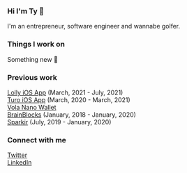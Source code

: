 ### Hi I'm Ty 👋

I'm an entrepreneur, software engineer and wannabe golfer.

### Things I work on
Something new 🤫

### Previous work
[Lolly iOS App](https://thelollyapp.com) (March, 2021 - July, 2021)<br />
[Turo iOS App](https://turo.com) (March, 2020 - March, 2021)<br />
[Vola Nano Wallet](https://getvola.com)<br />
[BrainBlocks](https://github.com/brainblocks) (January, 2018 - January, 2020)<br />
[Sparkir](https://sparkir.com) (July, 2019 - January, 2020)

### Connect with me
[Twitter](https://twitter.com/schenkty)<br />
[LinkedIn](https://www.linkedin.com/in/schenkty)
